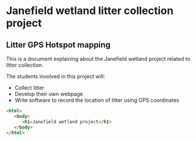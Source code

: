 # Janefield wetland litter collection project
## Litter GPS Hotspot mapping


This is a document explaining about the Janefield wetland project related to litter collection.

The students involved in this project will:

* Collect litter
* Develop their own webpage
* Write software to record the location of litter using GPS coordinates



```html
<html>
   <body>
      <h1>Janefield wetland project</h1>
   </body>
</html>

```
